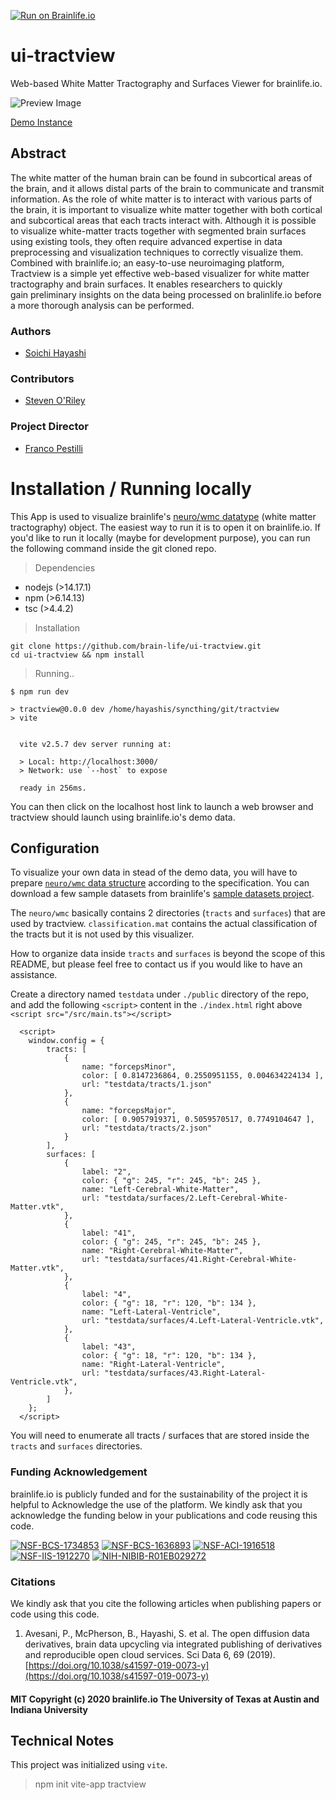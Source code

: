 [![Run on Brainlife.io](https://img.shields.io/badge/brainlife-ui.tractview-blue.svg)](https://brainlife.io/ui/tractview)

# ui-tractview

Web-based White Matter Tractography and Surfaces Viewer for brainlife.io.

![Preview Image](https://raw.githubusercontent.com/brainlife/brainlife.hugo/master/static/images/ui-logos/tractview.png)

[Demo Instance](https://brainlife.io/ui/tractview/)

## Abstract

The white matter of the human brain can be found in subcortical areas of the brain, and it allows distal parts of the brain to communicate and transmit information. As the role of white matter is to interact with various parts of the brain, it is important to visualize white matter together with both cortical and subcortical areas that each tracts interact with. Although it is possible to visualize white-matter tracts together with segmented brain surfaces  using existing tools, they often require advanced expertise in data preprocessing and visualization techniques to correctly visualize them. Combined with brainlife.io; an easy-to-use neuroimaging platform, Tractview is a simple yet effective web-based visualizer for white matter tractography and brain surfaces. It enables researchers to quickly gain preliminary insights on the data being processed on bralinlife.io before a more thorough analysis can be performed. 

### Authors
- [Soichi Hayashi](hayashis@iu.edu)

### Contributors
- [Steven O'Riley](stevengeeky@gmail.com)

### Project Director
- [Franco Pestilli](frakkopesto@gmail.com)

# Installation / Running locally

This App is used to visualize brainlife's [neuro/wmc datatype](https://brainlife.io/datatype/5cc1d64c44947d8aea6b2d8b) (white matter tractography) object. The easiest way to run it is to open it on brainlife.io. If you'd like to run it locally (maybe for development purpose), you can run the following command inside the git cloned repo.

> Dependencies

* nodejs (>14.17.1)
* npm (>6.14.13)
* tsc (>4.4.2)

> Installation

```
git clone https://github.com/brain-life/ui-tractview.git
cd ui-tractview && npm install
```

> Running..

```
$ npm run dev

> tractview@0.0.0 dev /home/hayashis/syncthing/git/tractview
> vite


  vite v2.5.7 dev server running at:

  > Local: http://localhost:3000/
  > Network: use `--host` to expose

  ready in 256ms.

```

You can then click on the localhost host link to launch a web browser and tractview should launch using brainlife.io's demo data.

## Configuration

To visualize your own data in stead of the demo data, you will have to prepare [`neuro/wmc` data structure](https://brainlife.io/datatype/5cc1d64c44947d8aea6b2d8b) according to the specification. You can download a few sample datasets from brainlife's [sample datasets project](https://brainlife.io/project/5d786647281b9525d8821011).

The `neuro/wmc` basically contains 2 directories (`tracts` and `surfaces`) that are used by tractview. `classification.mat` contains the actual classification of the tracts but it is not used by this visualizer.

How to organize data inside `tracts` and `surfaces` is beyond the scope of this README, but please feel free to contact us if you would like to have an assistance.

Create a directory named `testdata` under `./public` directory of the repo, and add the following `<script>` content in the `./index.html` right above `<script src="/src/main.ts"></script>`

```
  <script>
    window.config = {
        tracts: [
            {
                name: "forcepsMinor",
                color: [ 0.8147236864, 0.2550951155, 0.004634224134 ],
                url: "testdata/tracts/1.json"
            },
            {
                name: "forcepsMajor",
                color: [ 0.9057919371, 0.5059570517, 0.7749104647 ],
                url: "testdata/tracts/2.json"
            } 
        ],
        surfaces: [
            {
                label: "2",
                color: { "g": 245, "r": 245, "b": 245 },
                name: "Left-Cerebral-White-Matter",
                url: "testdata/surfaces/2.Left-Cerebral-White-Matter.vtk",
            },
            {
                label: "41",
                color: { "g": 245, "r": 245, "b": 245 },
                name: "Right-Cerebral-White-Matter",
                url: "testdata/surfaces/41.Right-Cerebral-White-Matter.vtk",
            },
            {
                label: "4",
                color: { "g": 18, "r": 120, "b": 134 },
                name: "Left-Lateral-Ventricle",
                url: "testdata/surfaces/4.Left-Lateral-Ventricle.vtk",
            },
            {
                label: "43",
                color: { "g": 18, "r": 120, "b": 134 },
                name: "Right-Lateral-Ventricle",
                url: "testdata/surfaces/43.Right-Lateral-Ventricle.vtk",
            },
        ]
    };
  </script>

```

You will need to enumerate all tracts / surfaces that are stored inside the `tracts` and `surfaces` directories. 

### Funding Acknowledgement
brainlife.io is publicly funded and for the sustainability of the project it is helpful to Acknowledge the use of the platform. We kindly ask that you acknowledge the funding below in your publications and code reusing this code.

[![NSF-BCS-1734853](https://img.shields.io/badge/NSF_BCS-1734853-blue.svg)](https://nsf.gov/awardsearch/showAward?AWD_ID=1734853)
[![NSF-BCS-1636893](https://img.shields.io/badge/NSF_BCS-1636893-blue.svg)](https://nsf.gov/awardsearch/showAward?AWD_ID=1636893)
[![NSF-ACI-1916518](https://img.shields.io/badge/NSF_ACI-1916518-blue.svg)](https://nsf.gov/awardsearch/showAward?AWD_ID=1916518)
[![NSF-IIS-1912270](https://img.shields.io/badge/NSF_IIS-1912270-blue.svg)](https://nsf.gov/awardsearch/showAward?AWD_ID=1912270)
[![NIH-NIBIB-R01EB029272](https://img.shields.io/badge/NIH_NIBIB-R01EB029272-green.svg)](https://grantome.com/grant/NIH/R01-EB029272-01)

### Citations
We kindly ask that you cite the following articles when publishing papers or code using this code. 

1. Avesani, P., McPherson, B., Hayashi, S. et al. The open diffusion data derivatives, brain data upcycling via integrated publishing of derivatives and reproducible open cloud services. Sci Data 6, 69 (2019). [https://doi.org/10.1038/s41597-019-0073-y](https://doi.org/10.1038/s41597-019-0073-y)

#### MIT Copyright (c) 2020 brainlife.io The University of Texas at Austin and Indiana University

## Technical Notes

This project was initialized using `vite`. 

>  npm init vite-app tractview
